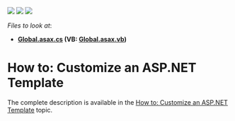 <!-- default badges list -->
![](https://img.shields.io/endpoint?url=https://codecentral.devexpress.com/api/v1/VersionRange/128588989/16.1.4%2B)
[![](https://img.shields.io/badge/Open_in_DevExpress_Support_Center-FF7200?style=flat-square&logo=DevExpress&logoColor=white)](https://supportcenter.devexpress.com/ticket/details/E4359)
[![](https://img.shields.io/badge/📖_How_to_use_DevExpress_Examples-e9f6fc?style=flat-square)](https://docs.devexpress.com/GeneralInformation/403183)
<!-- default badges end -->
<!-- default file list -->
*Files to look at*:

* **[Global.asax.cs](./CS/CustomizeTemplate.Web/Global.asax.cs) (VB: [Global.asax.vb](./VB/CustomizeTemplate.Web/Global.asax.vb))**
<!-- default file list end -->
# How to: Customize an ASP.NET Template


<p>The complete description is available in the <a href="http://help.devexpress.com/#Xaf/CustomDocument3460"><u>How to: Customize an ASP.NET Template</u></a> topic.</p>

<br/>


